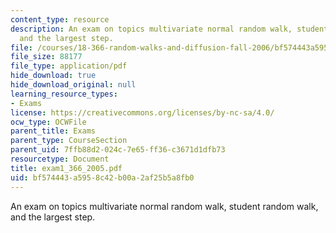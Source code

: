 ```yaml
---
content_type: resource
description: An exam on topics multivariate normal random walk, student random walk,
  and the largest step.
file: /courses/18-366-random-walks-and-diffusion-fall-2006/bf574443a5958c42b00a2af25b5a8fb0_exam1_366_2005.pdf
file_size: 88177
file_type: application/pdf
hide_download: true
hide_download_original: null
learning_resource_types:
- Exams
license: https://creativecommons.org/licenses/by-nc-sa/4.0/
ocw_type: OCWFile
parent_title: Exams
parent_type: CourseSection
parent_uid: 7ffb88d2-024c-7e65-ff36-c3671d1dfb73
resourcetype: Document
title: exam1_366_2005.pdf
uid: bf574443-a595-8c42-b00a-2af25b5a8fb0
---
```

An exam on topics multivariate normal random walk, student random walk, and the largest step.